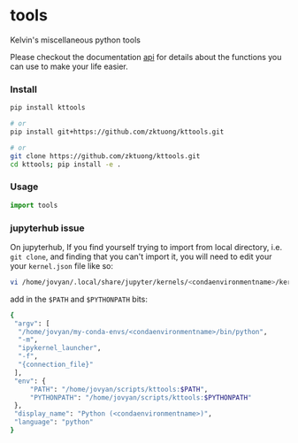 # tools
Kelvin's miscellaneous python tools

Please checkout the documentation [api](https://kttools.readthedocs.org) for details about the functions you can use to make your life easier.

### Install
```bash
pip install kttools

# or 
pip install git+https://github.com/zktuong/kttools.git

# or
git clone https://github.com/zktuong/kttools.git
cd kttools; pip install -e .
```

### Usage
```python
import tools 
```


### jupyterhub issue

On jupyterhub, If you find yourself trying to import from local directory, i.e. `git clone`, and finding that you can't import it, you will need to edit your your `kernel.json` file like so:

```bash
vi /home/jovyan/.local/share/jupyter/kernels/<condaenvironmentname>/kernel.json 
```

add in the `$PATH` and `$PYTHONPATH` bits:
```bash
{
 "argv": [
  "/home/jovyan/my-conda-envs/<condaenvironmentname>/bin/python",
  "-m",
  "ipykernel_launcher",
  "-f",
  "{connection_file}"
 ],
 "env": {
     "PATH": "/home/jovyan/scripts/kttools:$PATH",
     "PYTHONPATH": "/home/jovyan/scripts/kttools:$PYTHONPATH"
 },
 "display_name": "Python (<condaenvironmentname>)",
 "language": "python"
}
```
